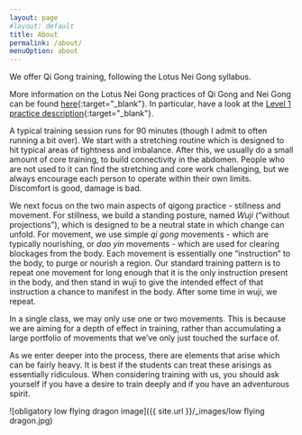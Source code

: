 ```yaml
---
layout: page
#layout: default
title: About
permalink: /about/
menuOption: about
---
```


We offer Qi Gong training, following the Lotus Nei Gong syllabus. 

More information on the Lotus Nei Gong practices of Qi Gong and Nei Gong can be found [here](http://lotusneigong.com/qi-gong-nei-gong){:target="_blank"}. In particular, have a look at the [Level 1 practice description](http://lotusneigong.com/level-1-practice){:target="_blank"}.

A typical training session runs for 90 minutes (though I admit to often running a bit over). We start with a stretching routine which is designed to hit typical areas of tightness and imbalance. After this, we usually do a small amount of core training, to build connectivity in the abdomen. People who are not used to it can find the stretching and core work challenging, but we always encourage each person to operate within their own limits. Discomfort is good, damage is bad.

We next focus on the two main aspects of qigong practice - stillness and movement. For stillness, we build a standing posture, named <i>Wuji</i> (“without projections”), which is designed to be a neutral state in which change can unfold. For movement, we use simple <i>qi gong</i> movements - which are typically nourishing, or <i>dao yin</i> movements - which are used for clearing blockages from the body. Each movement is essentially one “instruction” to the body, to purge or nourish a region. Our standard training pattern is to repeat one movement for long enough that it is the only instruction present in the body, and then stand in wuji to give the intended effect of that instruction a chance to manifest in the body. After some time in wuji, we repeat. 

In a single class, we may only use one or two movements. This is because we are aiming for a depth of effect in training, rather than accumulating a large portfolio of movements that we’ve only just touched the surface of.

As we enter deeper into the process, there are elements that arise which can be fairly heavy. It is best if the students can treat these arisings as essentially ridiculous. When considering training with us, you should ask yourself if you have a desire to train deeply and if you have an adventurous spirit.


![obligatory low flying dragon image]({{ site.url }}/_images/low flying dragon.jpg)

